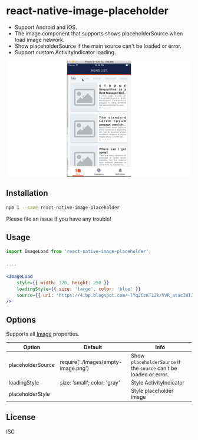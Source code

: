 # react-native-image-placeholder
- Support Android and iOS.
- The image component that supports shows placeholderSource when load image network.
- Show placeholderSource if the main source can't be loaded or error.
- Support custom ActivityIndicator loading.

![Sample](screenshot.gif)

## Installation

```bash
npm i --save react-native-image-placeholder
```

Please file an issue if you have any trouble!


## Usage

```jsx
import ImageLoad from 'react-native-image-placeholder';

....

<ImageLoad
    style={{ width: 320, height: 250 }}
    loadingStyle={{ size: 'large', color: 'blue' }}
    source={{ uri: 'https://4.bp.blogspot.com/-lYq2CzKT12k/VVR_atacIWI/AAAAAAABiwk/ZDXJa9dhUh8/s0/Convict_Lake_Autumn_View_uhd.jpg' }}
/>
```
## Options
Supports all [Image](https://facebook.github.io/react-native/docs/images.html) properties.

Option |Default |Info
------ |---- |----
placeholderSource |require('./Images/empty-image.png') |Show `placeholderSource` if the `source` can't be loaded or error.
loadingStyle |size: 'small'; color: 'gray' | Style ActivityIndicator
placeholderStyle | | Style placeholder image

## License

ISC

